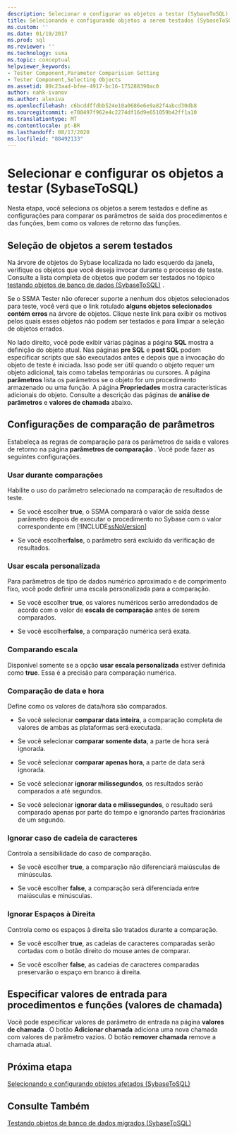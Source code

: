 ```yaml
---
description: Selecionar e configurar os objetos a testar (SybaseToSQL)
title: Selecionando e configurando objetos a serem testados (SybaseToSQL) | Microsoft Docs
ms.custom: ''
ms.date: 01/19/2017
ms.prod: sql
ms.reviewer: ''
ms.technology: ssma
ms.topic: conceptual
helpviewer_keywords:
- Tester Component,Parameter Comparision Setting
- Tester Component,Selecting Objects
ms.assetid: 89c23aad-bfee-4917-bc16-175288390ac0
author: nahk-ivanov
ms.author: alexiva
ms.openlocfilehash: c6bcddffdbb524e10a0686e6e9a82f4abcd30db8
ms.sourcegitcommit: e700497f962e4c2274df16d9e651059b42ff1a10
ms.translationtype: MT
ms.contentlocale: pt-BR
ms.lasthandoff: 08/17/2020
ms.locfileid: "88492133"
---
```

# <a name="selecting-and-configuring-objects-to-test-sybasetosql"></a>Selecionar e configurar os objetos a testar (SybaseToSQL)
Nesta etapa, você seleciona os objetos a serem testados e define as configurações para comparar os parâmetros de saída dos procedimentos e das funções, bem como os valores de retorno das funções.  
  
## <a name="selection-of-objects-to-test"></a>Seleção de objetos a serem testados  
Na árvore de objetos do Sybase localizada no lado esquerdo da janela, verifique os objetos que você deseja invocar durante o processo de teste. Consulte a lista completa de objetos que podem ser testados no tópico [testando objetos de banco de dados &#40;SybaseToSQL&#41;](../../ssma/sybase/testing-migrated-database-objects-sybasetosql.md) .  
  
Se o SSMA Tester não oferecer suporte a nenhum dos objetos selecionados para teste, você verá que o link rotulado **alguns objetos selecionados contém erros** na árvore de objetos. Clique neste link para exibir os motivos pelos quais esses objetos não podem ser testados e para limpar a seleção de objetos errados.  
  
No lado direito, você pode exibir várias páginas a página **SQL** mostra a definição do objeto atual. Nas páginas **pre SQL** e **post SQL** podem especificar scripts que são executados antes e depois que a invocação do objeto de teste é iniciada. Isso pode ser útil quando o objeto requer um objeto adicional, tais como tabelas temporárias ou cursores. A página **parâmetros** lista os parâmetros se o objeto for um procedimento armazenado ou uma função. A página **Propriedades** mostra características adicionais do objeto. Consulte a descrição das páginas de **análise de parâmetros** e **valores de chamada** abaixo.  
  
## <a name="parameter-comparison-settings"></a>Configurações de comparação de parâmetros  
Estabeleça as regras de comparação para os parâmetros de saída e valores de retorno na página **parâmetros de comparação** . Você pode fazer as seguintes configurações.  
  
### <a name="use-during-comparisons"></a>Usar durante comparações  
Habilite o uso do parâmetro selecionado na comparação de resultados de teste.  
  
-   Se você escolher **true**, o SSMA comparará o valor de saída desse parâmetro depois de executar o procedimento no Sybase com o valor correspondente em [!INCLUDE[ssNoVersion](../../includes/ssnoversion-md.md)]  
  
-   Se você escolher**false**, o parâmetro será excluído da verificação de resultados.  
  
### <a name="use-custom-scale"></a>Usar escala personalizada  
Para parâmetros de tipo de dados numérico aproximado e de comprimento fixo, você pode definir uma escala personalizada para a comparação.  
  
-   Se você escolher **true**, os valores numéricos serão arredondados de acordo com o valor de **escala de comparação** antes de serem comparados.  
  
-   Se você escolher**false**, a comparação numérica será exata.  
  
### <a name="comparing-scale"></a>Comparando escala  
Disponível somente se a opção **usar escala personalizada** estiver definida como **true**. Essa é a precisão para comparação numérica.  
  
### <a name="date-time-comparing"></a>Comparação de data e hora  
Define como os valores de data/hora são comparados.  
  
-   Se você selecionar **comparar data inteira**, a comparação completa de valores de ambas as plataformas será executada.  
  
-   Se você selecionar **comparar somente data**, a parte de hora será ignorada.  
  
-   Se você selecionar **comparar apenas hora**, a parte de data será ignorada.  
  
-   Se você selecionar **ignorar milissegundos**, os resultados serão comparados a até segundos.  
  
-   Se você selecionar **ignorar data e milissegundos**, o resultado será comparado apenas por parte do tempo e ignorando partes fracionárias de um segundo.  
  
### <a name="ignore-strings-case"></a>Ignorar caso de cadeia de caracteres  
Controla a sensibilidade do caso de comparação.  
  
-   Se você escolher **true**, a comparação não diferenciará maiúsculas de minúsculas.  
  
-   Se você escolher **false**, a comparação será diferenciada entre maiúsculas e minúsculas.  
  
### <a name="ignore-trailing-spaces"></a>Ignorar Espaços à Direita  
Controla como os espaços à direita são tratados durante a comparação.  
  
-   Se você escolher **true**, as cadeias de caracteres comparadas serão cortadas com o botão direito do mouse antes de comparar.  
  
-   Se você escolher **false**, as cadeias de caracteres comparadas preservarão o espaço em branco à direita.  
  
## <a name="specify-input-values-for-procedures-and-functions-call-values"></a>Especificar valores de entrada para procedimentos e funções (valores de chamada)  
Você pode especificar valores de parâmetro de entrada na página **valores de chamada** . O botão **Adicionar chamada** adiciona uma nova chamada com valores de parâmetro vazios. O botão **remover chamada** remove a chamada atual.  
  
## <a name="next-step"></a>Próxima etapa  
[Selecionando e configurando objetos afetados &#40;SybaseToSQL&#41;](../../ssma/sybase/selecting-and-configuring-affected-objects-sybasetosql.md)  
  
## <a name="see-also"></a>Consulte Também  
[Testando objetos de banco de dados migrados &#40;SybaseToSQL&#41;](../../ssma/sybase/testing-migrated-database-objects-sybasetosql.md)  
  
